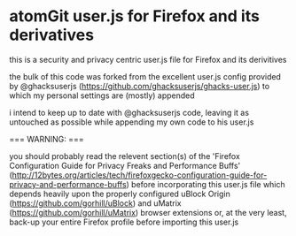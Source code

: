 # atomGit user.js for Firefox and its derivatives

this is a security and privacy centric user.js file for Firefox and its derivitives

the bulk of this code was forked from the excellent user.js config provided by @ghacksuserjs (https://github.com/ghacksuserjs/ghacks-user.js) to which my personal settings are (mostly) appended

i intend to keep up to date with @ghacksuserjs code, leaving it as untouched as possible while appending my own code to his user.js

=== WARNING: ===

you should probably read the relevent section(s) of the 'Firefox Configuration Guide for Privacy Freaks and Performance Buffs' (http://12bytes.org/articles/tech/firefoxgecko-configuration-guide-for-privacy-and-performance-buffs) before incorporating this user.js file which depends heavily upon the properly configured uBlock Origin (https://github.com/gorhill/uBlock) and uMatrix (https://github.com/gorhill/uMatrix) browser extensions or, at the very least, back-up your entire Firefox profile before importing this user.js
